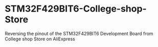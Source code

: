 # STM32F429BIT6-College-shop-Store
Reversing the pinout of the STM32F429BIT6 Development Board from College shop Store on AliExpress
